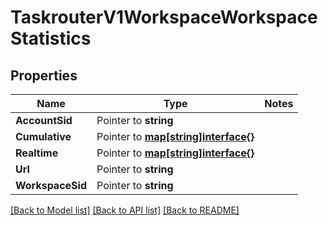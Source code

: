 # TaskrouterV1WorkspaceWorkspaceStatistics

## Properties
Name | Type | Notes
------------ | ------------- | -------------
**AccountSid** | Pointer to **string** | 
**Cumulative** | Pointer to [**map[string]interface{}**](.md) | 
**Realtime** | Pointer to [**map[string]interface{}**](.md) | 
**Url** | Pointer to **string** | 
**WorkspaceSid** | Pointer to **string** | 

[[Back to Model list]](../README.md#documentation-for-models) [[Back to API list]](../README.md#documentation-for-api-endpoints) [[Back to README]](../README.md)


